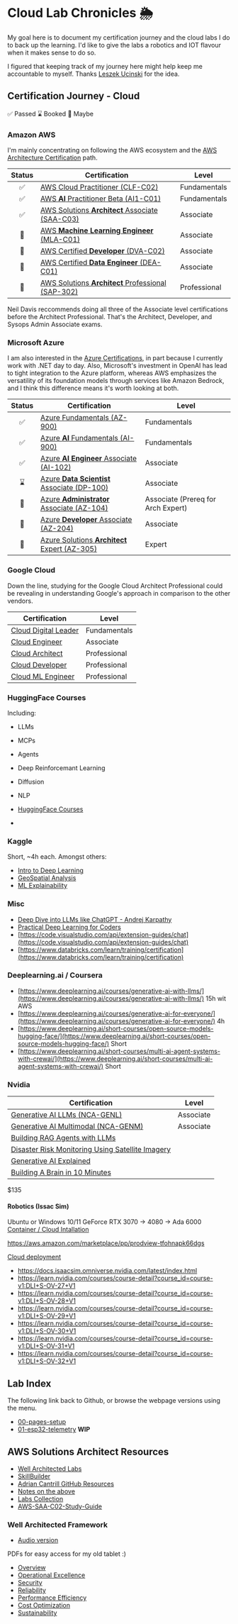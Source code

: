 # Cloud Lab Chronicles 🌦
My goal here is to document my certification journey and the cloud labs I do to back up the learning. I'd like to give the labs a robotics and IOT flavour when it makes sense to do so.

I figured that keeping track of my journey here might help keep me accountable to myself. Thanks [Leszek Ucinski](https://github.com/LesUski/100-Days-in-Cloud/tree/main) for the idea.

## Certification Journey - Cloud
✅ Passed 
⌛ Booked
🤔 Maybe

### Amazon AWS

I'm mainly concentrating on following the AWS ecosystem and the [AWS Architecture Certification](https://d1.awsstatic.com/training-and-certification/docs/AWS_certification_paths.pdf) path. 

| Status | Certification | Level |
|:---:|---|---|
| ✅ | [AWS Cloud Practitioner (CLF-C02)](https://aws.amazon.com/certification/certified-cloud-practitioner/) | Fundamentals |
| ✅ | [AWS **AI** Practitioner Beta (AI1-C01)](https://aws.amazon.com/certification/certified-ai-practitioner/) | Fundamentals |
| ✅ | [AWS Solutions **Architect** Associate (SAA-C03)](https://aws.amazon.com/certification/certified-solutions-architect-associate/) | Associate |
| 🤔 | [AWS **Machine Learning Engineer** (MLA-C01)](https://aws.amazon.com/certification/certified-machine-learning-engineer-associate) | Associate |
| 🤔 | [AWS Certified **Developer** (DVA-C02)](https://aws.amazon.com/certification/certified-developer-associate) | Associate |
| 🤔 | [AWS Certified **Data Engineer** (DEA-C01)](https://aws.amazon.com/certification/certified-data-engineer-associate/) | Associate |
| 🤔 | [AWS Solutions **Architect** Professional (SAP-302)](https://aws.amazon.com/certification/certified-solutions-architect-professional/) | Professional |

Neil Davis reccommends doing all three of the Associate level certifications before the Architect Professional. That's the Architect, Developer, and Sysops Admin Associate exams.

### Microsoft Azure

I am also interested in the [Azure Certifications](https://query.prod.cms.rt.microsoft.com/cms/api/am/binary/RE2PjDI), in part because I currently work with .NET day to day. Also, Microsoft's investment in OpenAI has lead to tight integration to the Azure platform, whereas AWS emphasizes the versatility of its foundation models through services like Amazon Bedrock, and I think this difference means it's worth looking at both.

| Status | Certification | Level |
|:---:|---|---|
| ✅ | [Azure Fundamentals (AZ-900)](https://learn.microsoft.com/en-us/credentials/certifications/azure-fundamentals/) | Fundamentals |
| ✅ | [Azure **AI** Fundamentals (AI-900)](https://learn.microsoft.com/en-us/credentials/certifications/azure-ai-fundamentals/) | Fundamentals |
| ✅ | [Azure **AI Engineer** Associate (AI-102)](https://learn.microsoft.com/en-us/credentials/certifications/azure-ai-engineer/) | Associate |
| ⌛ | [Azure **Data Scientist** Associate (DP-100)](https://learn.microsoft.com/en-us/credentials/certifications/azure-data-scientist/) | Associate |
| 🤔 | [Azure **Administrator** Associate (AZ-104)](https://learn.microsoft.com/en-us/credentials/certifications/azure-administrator/) | Associate (Prereq for Arch Expert) |
| 🤔 | [Azure **Developer** Associate (AZ-204)](https://learn.microsoft.com/en-us/credentials/certifications/azure-developer/) | Associate |
| 🤔 | [Azure Solutions **Architect** Expert (AZ-305)](https://learn.microsoft.com/en-us/credentials/certifications/azure-solutions-architect/) | Expert |

### Google Cloud

Down the line, studying for the Google Cloud Architect Professional could be revealing in understanding Google's approach in comparison to the other vendors.

| Certification | Level |
|---|---|
| [Cloud Digital Leader](https://cloud.google.com/certification/cloud-digital-leader) | Fundamentals |
| [Cloud Engineer](https://cloud.google.com/certification/cloud-engineer) | Associate | 
| [Cloud Architect](https://cloud.google.com/certification/cloud-architect) | Professional | 
| [Cloud Developer](https://cloud.google.com/certification/cloud-developer) | Professional | 
| [Cloud ML Engineer](https://cloud.google.com/certification/machine-learning-engineer) | Professional | 

### HuggingFace Courses
Including: 
- LLMs
- MCPs
- Agents
- Deep Reinforcemant Learning
- Diffusion
- NLP
- [HuggingFace Courses](https://huggingface.co/learn/nlp-course/chapter0/)

- 
### Kaggle
Short, ~4h each. Amongst others:
- [Intro to Deep Learning](https://www.kaggle.com/learn/intro-to-deep-learning)
- [GeoSpatial Analysis](https://www.kaggle.com/learn/geospatial-analysis)
- [ML Explainability](https://www.kaggle.com/learn/machine-learning-explainability)

### Misc
- [Deep Dive into LLMs like ChatGPT - Andrej Karpathy](https://www.youtube.com/watch?v=7xTGNNLPyMI)
- [Practical Deep Learning for Coders](https://course.fast.ai)
- [https://code.visualstudio.com/api/extension-guides/chat](https://code.visualstudio.com/api/extension-guides/chat)
- [https://www.databricks.com/learn/training/certification](https://www.databricks.com/learn/training/certification)

### Deeplearning.ai / Coursera
- [https://www.deeplearning.ai/courses/generative-ai-with-llms/](https://www.deeplearning.ai/courses/generative-ai-with-llms/) 15h wit AWS
- [https://www.deeplearning.ai/courses/generative-ai-for-everyone/](https://www.deeplearning.ai/courses/generative-ai-for-everyone/) 4h
- [https://www.deeplearning.ai/short-courses/open-source-models-hugging-face/](https://www.deeplearning.ai/short-courses/open-source-models-hugging-face/) Short
- [https://www.deeplearning.ai/short-courses/multi-ai-agent-systems-with-crewai/](https://www.deeplearning.ai/short-courses/multi-ai-agent-systems-with-crewai/) Short

### Nvidia 
| Certification | Level |
|---|---|
| [Generative AI LLMs (NCA-GENL)](https://www.nvidia.com/en-us/learn/certification/generative-ai-llm-associate/) | Associate |
| [Generative AI Multimodal (NCA-GENM)](https://www.nvidia.com/en-us/learn/certification/generative-ai-multimodal-associate/) | Associate |
| [Building RAG Agents with LLMs](https://learn.nvidia.com/courses/course-detail?course_id=course-v1:DLI+S-FX-15+V1) |  |
| [Disaster Risk Monitoring Using Satellite Imagery](https://learn.nvidia.com/courses/course?course_id=course-v1:DLI+S-ES-01+V1&unit=block-v1:DLI+S-ES-01+V1+type@vertical+block@c9c23620d63c470a8077ab70b0bfa9c0) |  |
| [Generative AI Explained](https://learn.nvidia.com/courses/course-detail?course_id=course-v1:DLI+S-FX-07+V1) |  |
| [Building A Brain in 10 Minutes](https://learn.nvidia.com/courses/course-detail?course_id=course-v1:DLI+T-FX-01+V1)

$135

#### Robotics (Issac Sim)
Ubuntu or Windows 10/11
GeForce RTX 3070 -> 4080 -> Ada 6000
[Container / Cloud Intallation](https://docs.isaacsim.omniverse.nvidia.com/latest/installation/install_container.html#isaac-sim-app-install-container)

https://aws.amazon.com/marketplace/pp/prodview-tfohnapk66dgs

[Cloud deployment](https://docs.omniverse.nvidia.com/isaacsim/latest/installation/install_cloud.html)
- https://docs.isaacsim.omniverse.nvidia.com/latest/index.html
- https://learn.nvidia.com/courses/course-detail?course_id=course-v1:DLI+S-OV-27+V1
- https://learn.nvidia.com/courses/course-detail?course_id=course-v1:DLI+S-OV-28+V1
- https://learn.nvidia.com/courses/course-detail?course_id=course-v1:DLI+S-OV-29+V1
- https://learn.nvidia.com/courses/course-detail?course_id=course-v1:DLI+S-OV-30+V1
- https://learn.nvidia.com/courses/course-detail?course_id=course-v1:DLI+S-OV-31+V1
- https://learn.nvidia.com/courses/course-detail?course_id=course-v1:DLI+S-OV-32+V1

## Lab Index
The following link back to Github, or browse the webpage versions using the menu.

- [00-pages-setup](https://github.com/matthewww/cloud-lab-chronicles/blob/main/docs/labs/00-pages-setup.md)
- [01-esp32-telemetry](https://github.com/matthewww/cloud-lab-chronicles/blob/main/docs/labs/01-esp32-telemetry.md) **WIP**

## AWS Solutions Architect Resources
- [Well Architected Labs](https://www.wellarchitectedlabs.com/) 
- [SkillBuilder](https://skillbuilder.aws/exam-prep/solutions-architect-associate)
- [Adrian Cantrill GitHub Resources](https://github.com/9QIX/AdrianCantrill-SAA-C03)
- [Notes on the above](https://github.com/vicjor/aws-saa-c03)
- [Labs Collection](https://github.com/thyagomota/aws-labs)
- [AWS-SAA-C02-Study-Guide](https://github.com/keenanromain/AWS-SAA-C02-Study-Guide)

### Well Architected Framework

- [Audio version](https://www.youtube.com/watch?v=WO0CT-HmQl4) 

PDFs for easy access for my old tablet :)
- [Overview](https://docs.aws.amazon.com/pdfs/wellarchitected/latest/framework/wellarchitected-framework.pdf#welcome)
- [Operational Excellence](https://docs.aws.amazon.com/pdfs/wellarchitected/latest/operational-excellence-pillar/wellarchitected-operational-excellence-pillar.pdf)
- [Security](https://docs.aws.amazon.com/pdfs/wellarchitected/latest/security-pillar/wellarchitected-security-pillar.pdf)
- [Reliability](https://docs.aws.amazon.com/pdfs/wellarchitected/latest/reliability-pillar/wellarchitected-reliability-pillar.pdf)
- [Performance Efficiency](https://docs.aws.amazon.com/pdfs/wellarchitected/latest/performance-efficiency-pillar/wellarchitected-performance-efficiency-pillar.pdf)
- [Cost Optimization](https://docs.aws.amazon.com/pdfs/wellarchitected/latest/cost-optimization-pillar/wellarchitected-cost-optimization-pillar.pdf)
- [Sustainability](https://docs.aws.amazon.com/pdfs/wellarchitected/latest/sustainability-pillar/wellarchitected-sustainability-pillar.pdf#sustainability-pillar)
